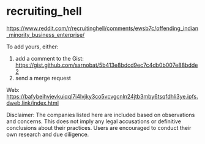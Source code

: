 # recruiting_hell

https://www.reddit.com/r/recruitinghell/comments/ewsb7c/offending_indian_minority_business_enterprise/

To add yours, either:

1) add a comment to the Gist: https://gist.github.com/sarnobat/5b413e8bdcd9ec7c4db0b007e88bdde2
2) send a merge request

Web: https://bafybeihvjevkuiqql7i4lvjky3co5vcvgcnln24jtb3mby6tsqfdhli3ye.ipfs.dweb.link/index.html

Disclaimer: The companies listed here are included based on observations and concerns. This does not imply any legal accusations or definitive conclusions about their practices. Users are encouraged to conduct their own research and due diligence.

